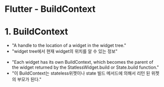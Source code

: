 Flutter - BuildContext
========

# 1. BuildContext
- "A handle to the location of a widget in the widget tree."
- "widget tree에서 현재 widget의 위치를 알 수 있는 정보"<br/><br/>
- "Each widget has its own BuildContext, which becomes the parent of<br/>
the widget returned by the StatlessWidget.build or State.build function."
- "이 BuildContext는 stateless위젯이나 state 빌드 메서드에 의해서 리턴 된 위젯의 부모가 된다."